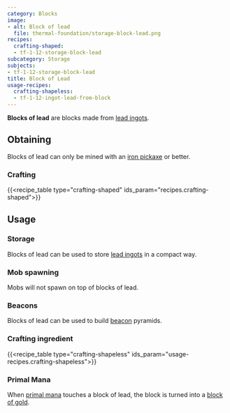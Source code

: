 ```yaml
---
category: Blocks
image:
- alt: Block of lead
  file: thermal-foundation/storage-block-lead.png
recipes:
  crafting-shaped:
  - tf-1-12-storage-block-lead
subcategory: Storage
subjects:
- tf-1-12-storage-block-lead
title: Block of Lead
usage-recipes:
  crafting-shapeless:
  - tf-1-12-ingot-lead-from-block
---
```


**Blocks of lead** are blocks made from [lead ingots](../lead-ingot/).


Obtaining
---------

Blocks of lead can only be mined with an [iron
pickaxe](https://minecraft.gamepedia.com/Pickaxe) or better.

### Crafting
{{<recipe_table type="crafting-shaped" ids_param="recipes.crafting-shaped">}}


Usage
-----

### Storage
Blocks of lead can be used to store [lead ingots](../lead-ingot/) in a
compact way.

### Mob spawning
Mobs will not spawn on top of blocks of lead.

### Beacons
Blocks of lead can be used to build
[beacon](https://minecraft.gamepedia.com/Beacon) pyramids.

### Crafting ingredient
{{<recipe_table type="crafting-shapeless" ids_param="usage-recipes.crafting-shapeless">}}

### Primal Mana
When [primal mana](../primal-mana/) touches a block of lead, the block is
turned into a [block of gold](https://minecraft.gamepedia.com/Block_of_Gold).
